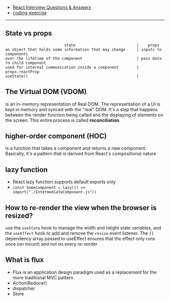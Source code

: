 - [React Interview Questions & Answers](https://github.com/sudheerj/reactjs-interview-questions)
- [coding-exercise](https://github.com/sudheerj/reactjs-interview-questions/tree/master/coding-exercise)

--------------------------------------------------------------------------
## State vs props

```
                          state                           |    props
an object that holds some information that may change     | inputs to components
over the lifetime of the component                        | pass data to child component
used for internal communication inside a component        | props.reactProp
useState()                                                | 
```

## The Virtual DOM (VDOM) 

is an in-memory representation of Real DOM. The representation of a UI is kept in memory and synced with the "real" DOM. It's a step that happens between the render function being called and the displaying of elements on the screen. This entire process is called **reconciliation**.

## higher-order component (HOC) 

is a function that takes a component and returns a new component. Basically, it's a pattern that is derived from React's compositional nature.

## lazy function

- React.lazy function supports default exports only
- `const SomeComponent = lazy(() => import("./IntermediateComponent.js"))`

## How to re-render the view when the browser is resized?

use the `useState` hook to manage the width and height state variables, and the `useEffect` hook to add and remove the `resize` event listener. The `[]` dependency array passed to useEffect ensures that the effect only runs once (on mount) and not on every re-render

## What is flux

- Flux is an application design paradigm used as a replacement for the more traditional MVC pattern
- Action(Reducer)
- dispatcher
- Store

